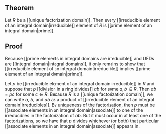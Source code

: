 ## Theorem
Let $R$ be a [[unique factorization domain]]. Then every [[irreducible element of an integral domain|irreducible]] element of $R$ is [[prime element of an integral domain|prime]].
## Proof
Because [[prime elements in integral domains are irreducible]] and UFDs are [[integral domain|integral domains]], it only remains to show that [[irreducible element of an integral domain|irreducible]] implies [[prime element of an integral domain|prime]]. 

Let $p$ be [[irreducible element of an integral domain|irreducible]] in $R$ and suppose that $p$ [[division in a ring|divides]] $ab$ for some $a,b\in R$. Then $ab=pc$ for some $c\in R$. Because $R$ is a [[unique factorization domain]], we can write $a$, $b$, and $ab$ as a product of [[irreducible element of an integral domain|irreducibles]]. By uniqueness of the factorization, then $p$ must be [[associate elements in an integral domain|associate]] to one of the irreducibles in the factorization of $ab$. But it must occur in at least one of the factorizations, so we have that $p$ divides whichever (or both) that particular [[associate elements in an integral domain|associate]] appears in.